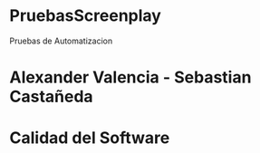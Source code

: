 # PruebasScreenplay
Pruebas de Automatizacion 

# Alexander Valencia - Sebastian Castañeda 
# Calidad del Software
